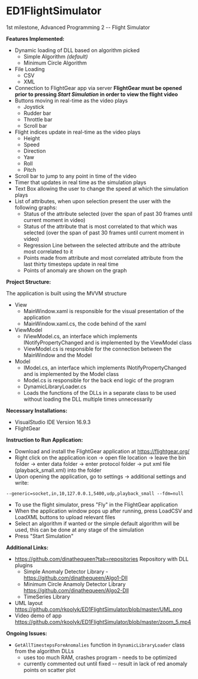 # ED1FlightSimulator
1st milestone, Advanced Programming 2 -- Flight Simulator

**Features Implemented:**
* Dynamic loading of DLL based on algorithm picked
  * Simple Algorithm *(default)*
  * Minimum Circle Algorithm
* File Loading
  * CSV
  * XML
* Connection to FlightGear app via server **FlightGear must be opened prior to pressing *Start Simulation* in order to view the flight video**
* Buttons moving in real-time as the video plays
  * Joystick
  * Rudder bar
  * Throttle bar
  * Scroll bar
* Flight indices update in real-time as the video plays
  * Height
  * Speed
  * Direction
  * Yaw
  * Roll
  * Pitch
* Scroll bar to jump to any point in time of the video
* Timer that updates in real time as the simulation plays 
* Text Box allowing the user to change the speed at which the simulation plays 
* List of attributes, when upon selection present the user with the following graphs:
  * Status of the attribute selected (over the span of past 30 frames until current moment in video)
  * Status of the attribute that is most correlated to that which was selected (over the span of past 30 frames until current moment in video)
  * Regression Line between the selected attribute and the attribute most correlated to it
   * Points made from attribute and most correlated attribute from the last thirty timesteps update in real time
   * Points of anomaly are shown on the graph 
      

**Project Structure:**

 The application is built using the MVVM structure 
 * View
   *  MainWindow.xaml is responsible for the visual presentation of the application 
   *  MainWindow.xaml.cs, the code behind of the xaml
 * ViewModel
   *  IViewModel.cs, an interface which implements INotifyPropertyChanged and is implemented by the ViewModel class
   *  ViewModel.cs is responsible for the connection between the MainWindow and the Model  
 * Model
   *  IModel.cs, an interface which implements INotifyPropertyChanged and is implemented by the Model class
   *  Model.cs is responsible for the back end logic of the program 
   *  DynamicLibraryLoader.cs 
     *  Loads the functions of the DLLs in a separate class to be used without loading the DLL multiple times unnecessarily 

**Necessary Installations:**
* VisualStudio IDE Version 16.9.3
* FlightGear

**Instruction to Run Application:**
* Download and install the FlightGear application at https://flightgear.org/
* Right click on the application icon -> open file location -> leave the bin folder -> enter data folder -> enter protocol folder -> put xml file (playback_small.xml) into the folder 
* Upon opening the application, go to settings -> additional settings and write:

`--generic=socket,in,10,127.0.0.1,5400,udp,playback_small
--fdm=null`
* To use the flight simulator, press "Fly" in the FlightGear application 
* When the application window pops up after running, press LoadCSV and LoadXML buttons to upload relevant files 
* Select an algorithm if wanted or the simple default algorithm will be used, this can be done at any stage of the simulation
* Press "Start Simulation"

**Additional Links:**
* https://github.com/dinathequeen?tab=repositories Repository with DLL plugins
  * Simple Anomaly Detector Library - https://github.com/dinathequeen/Algo1-Dll
  * Minimum Circle Anamoly Detector Library https://github.com/dinathequeen/Algo2-Dll
  * TimeSeries Library
* UML layout https://github.com/rkoolyk/ED1FlightSimulator/blob/master/UML.png 
* Video demo of app https://github.com/rkoolyk/ED1FlightSimulator/blob/master/zoom_5.mp4 

**Ongoing Issues:**
* `GetAllTimestepsForeAnomalies` function in `DynamicLibraryLoader` class from the algorithm DLLs
  * uses too much RAM, crashes program - needs to be optimized
  * currently commented out until fixed -- result in lack of red anomaly points on scatter plot
